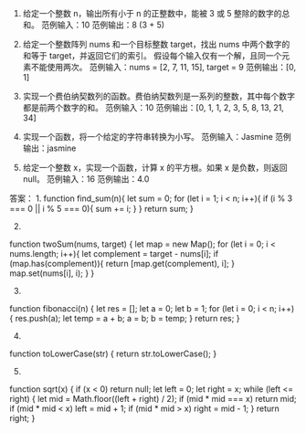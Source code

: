 

1. 给定一个整数 n，输出所有小于 n 的正整数中，能被 3 或 5 整除的数字的总和。
   范例输入：10
   范例输出：8 (3 + 5)

2. 给定一个整数阵列 nums 和一个目标整数 target，找出 nums 中两个数字的和等于 target，并返回它们的索引。
   假设每个输入仅有一个解，且同一个元素不能使用两次。
   范例输入：nums = [2, 7, 11, 15], target = 9
   范例输出：[0, 1]

3. 实现一个费伯纳契数列的函数。费伯纳契数列是一系列的整数，其中每个数字都是前两个数字的和。
   范例输入：10
   范例输出：[0, 1, 1, 2, 3, 5, 8, 13, 21, 34]

4. 实现一个函数，将一个给定的字符串转换为小写。
   范例输入：Jasmine
   范例输出：jasmine

5. 给定一个整数 x，实现一个函数，计算 x 的平方根。如果 x 是负数，则返回 null。
   范例输入：16
   范例输出：4.0

答案：
1. 
function find_sum(n){
  let sum = 0;
  for (let i = 1; i < n; i++){
    if (i % 3 === 0 || i % 5 === 0){
      sum += i;
    }
  }
  return sum;
}

2. 
function twoSum(nums, target) {
  let map = new Map();
  for (let i = 0; i < nums.length; i++){
    let complement = target - nums[i];
    if (map.has(complement)){
      return [map.get(complement), i];
    }
    map.set(nums[i], i);
  }
}

3. 
function fibonacci(n) {
  let res = [];
  let a = 0;
  let b = 1;
  for (let i = 0; i < n; i++){
    res.push(a);
    let temp = a + b;
    a = b;
    b = temp;
  }
  return res;
}

4. 
function toLowerCase(str) {
  return str.toLowerCase();
}

5. 
function sqrt(x) {
  if (x < 0) return null;
  let left = 0;
  let right = x;
  while (left <= right) {
    let mid = Math.floor((left + right) / 2);
    if (mid * mid === x) return mid;
    if (mid * mid < x) left = mid + 1;
    if (mid * mid > x) right = mid - 1;
  }
  return right;
}
